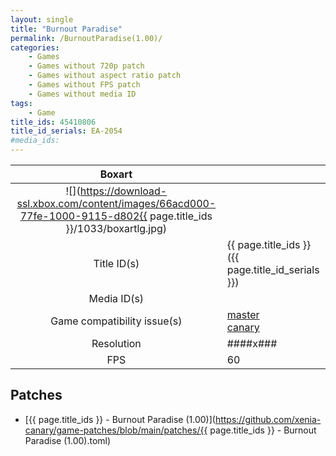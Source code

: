 ```yaml
---
layout: single
title: "Burnout Paradise"
permalink: /BurnoutParadise(1.00)/
categories:
    - Games
    - Games without 720p patch
    - Games without aspect ratio patch
    - Games without FPS patch
    - Games without media ID
tags:
    - Game
title_ids: 45410806
title_id_serials: EA-2054
#media_ids:
---
```


| Boxart                      |                                                                                        |
| :----:                      | :-                                                                                     |
| ![](https://download-ssl.xbox.com/content/images/66acd000-77fe-1000-9115-d802{{ page.title_ids }}/1033/boxartlg.jpg) |
| Title ID(s)                 | {{ page.title_ids }} ({{ page.title_id_serials }})                                     |
| Media ID(s)                 |                                                                                        |
| Game compatibility issue(s) | [master](https://github.com/xenia-project/game-compatibility/issues/)<br>[canary](https://github.com/xenia-canary/game-compatibility/issues/) |
| Resolution                  | ####x###                                                                               |
| FPS                         | 60                                                                                     |

## Patches
* [{{ page.title_ids }} - Burnout Paradise (1.00)](https://github.com/xenia-canary/game-patches/blob/main/patches/{{ page.title_ids }} - Burnout Paradise (1.00).toml)

<!--This page was generated by a script. You can remove this comment once the page is verified to be free of mistakes.-->
